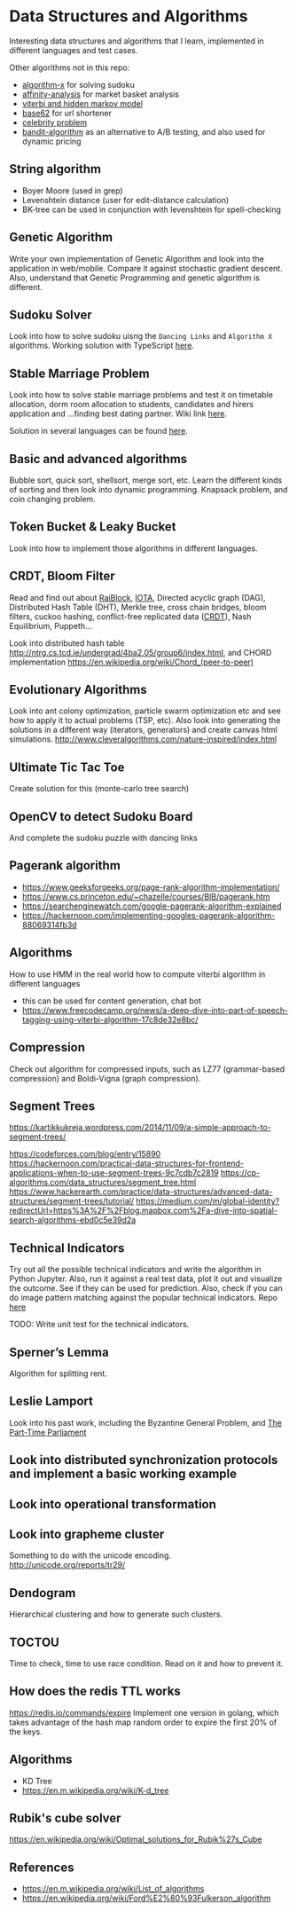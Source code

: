 # Data Structures and Algorithms


Interesting data structures and algorithms that I learn, implemented in different languages and test cases.


Other algorithms not in this repo:
- [algorithm-x](https://github.com/alextanhongpin/algorithm-x) for solving sudoku
- [affinity-analysis](https://github.com/alextanhongpin/affinity-analysis) for market basket analysis
- [viterbi and hidden markov model](https://github.com/alextanhongpin/hidden-markov-model)
- [base62](https://github.com/alextanhongpin/go-base62) for url shortener
- [celebrity problem](https://github.com/alextanhongpin/celebrity-problem)
- [bandit-algorithm](https://github.com/alextanhongpin/go-bandit) as an alternative to A/B testing, and also used for dynamic pricing

## String algorithm

- Boyer Moore (used in grep)
- Levenshtein distance (user for edit-distance calculation)
- BK-tree can be used in conjunction with levenshtein for spell-checking


## Genetic Algorithm

Write your own implementation of Genetic Algorithm and look into the application in web/mobile. Compare it against stochastic gradient descent. Also, understand that Genetic Programming and genetic algorithm is different.

## Sudoku Solver

Look into how to solve sudoku uisng the `Dancing Links` and `Algorithm X` algorithms. Working solution with TypeScript [here](https://github.com/alextanhongpin/algorithm-x).

## Stable Marriage Problem

Look into how to solve stable marriage problems and test it on timetable allocation, dorm room allocation to students, candidates and hirers application and ...finding best dating partner. Wiki link [here](https://en.wikipedia.org/wiki/Stable_marriage_problem).

Solution in several languages can be found [here](https://github.com/alextanhongpin/stable-marriage-problem).

## Basic and advanced algorithms

Bubble sort, quick sort, shellsort, merge sort, etc. Learn the different kinds of sorting and then look into dynamic programming. Knapsack problem, and coin changing problem.

## Token Bucket & Leaky Bucket

Look into how to implement those algorithms in different languages.

## CRDT, Bloom Filter

Read and find out about [RaiBlock](https://raiblocks.net/), [IOTA](https://www.iota.org/), Directed acyclic graph (DAG), Distributed Hash Table (DHT), Merkle tree, cross chain bridges, bloom filters, cuckoo hashing, conflict-free replicated data ([CRDT](https://en.wikipedia.org/wiki/Conflict-free_replicated_data_type)), Nash Equilibrium, Puppeth...

Look into distributed hash table http://ntrg.cs.tcd.ie/undergrad/4ba2.05/group6/index.html, and CHORD implementation https://en.wikipedia.org/wiki/Chord_(peer-to-peer)

## Evolutionary Algorithms 

Look into ant colony optimization, particle swarm optimization etc and see how to apply it to actual problems (TSP, etc). Also look into generating the solutions in a different way (iterators, generators) and create canvas html simulations.
http://www.cleveralgorithms.com/nature-inspired/index.html

## Ultimate Tic Tac Toe

Create solution for this (monte-carlo tree search)

## OpenCV to detect Sudoku Board

And complete the sudoku puzzle with dancing links

## Pagerank algorithm
- https://www.geeksforgeeks.org/page-rank-algorithm-implementation/
- https://www.cs.princeton.edu/~chazelle/courses/BIB/pagerank.htm
- https://searchenginewatch.com/google-pagerank-algorithm-explained
- https://hackernoon.com/implementing-googles-pagerank-algorithm-88069314fb3d


## Algorithms 
How to use HMM in the real world
how to compute viterbi algorithm in different languages
- this can be used for content generation, chat bot
- https://www.freecodecamp.org/news/a-deep-dive-into-part-of-speech-tagging-using-viterbi-algorithm-17c8de32e8bc/



## Compression
Check out algorithm for compressed inputs, such as LZ77 (grammar-based compression) and Boldi-Vigna (graph compression).

## Segment Trees

https://kartikkukreja.wordpress.com/2014/11/09/a-simple-approach-to-segment-trees/

https://codeforces.com/blog/entry/15890
https://hackernoon.com/practical-data-structures-for-frontend-applications-when-to-use-segment-trees-9c7cdb7c2819
https://cp-algorithms.com/data_structures/segment_tree.html
https://www.hackerearth.com/practice/data-structures/advanced-data-structures/segment-trees/tutorial/
https://medium.com/m/global-identity?redirectUrl=https%3A%2F%2Fblog.mapbox.com%2Fa-dive-into-spatial-search-algorithms-ebd0c5e39d2a

## Technical Indicators

Try out all the possible technical indicators and write the algorithm in Python Jupyter. Also, run it against a real test data, plot it out and visualize the outcome. See if they can be used for prediction. Also, check if you can do image pattern matching against the popular technical indicators. Repo [here](https://github.com/alextanhongpin/technical-indicators)

TODO: Write unit test for the technical indicators.



## Sperner’s Lemma

Algorithm for splitting rent.

## Leslie Lamport

Look into his past work, including the Byzantine General Problem, and [The Part-Time Parliament]( https://lamport.azurewebsites.net/pubs/lamport-paxos.pdf)




## Look into distributed synchronization protocols and implement a basic working example

## Look into operational transformation

## Look into grapheme cluster
Something to do with the unicode encoding.
http://unicode.org/reports/tr29/



## Dendogram
Hierarchical clustering and how to generate such clusters.


## TOCTOU
Time to check, time to use race condition. Read on it and how to prevent it.



## How does the redis TTL works

https://redis.io/commands/expire
Implement one version in golang, which takes advantage of the hash map random order to expire the first 20% of the keys.

## Algorithms

- KD Tree
- https://en.m.wikipedia.org/wiki/K-d_tree

## Rubik's cube solver

https://en.wikipedia.org/wiki/Optimal_solutions_for_Rubik%27s_Cube


## References
- https://en.m.wikipedia.org/wiki/List_of_algorithms
- https://en.wikipedia.org/wiki/Ford%E2%80%93Fulkerson_algorithm

